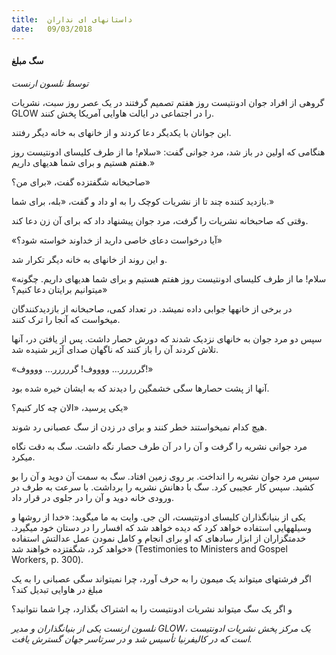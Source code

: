 ```yaml
---
title:  داستانهای ای نداران
date:   09/03/2018
---
```


#### سگ مبلغ

_توسط نلسون ارنست_

گروهی از افراد جوان ادونتیست روز هفتم تصمیم گرفتند در یک عصر روز سبت، نشریات GLOW را در اجتماعی در ایالت هاوایی آمریکا پخش کنند.

این جوانان با یکدیگر دعا کردند و از خانهای به خانه دیگر رفتند.

هنگامی که اولین در باز شد، مرد جوانی گفت: «سلام! ما از طرف کلیسای ادونتیست روز هفتم هستیم و برای شما هدیهای داریم.»

صاحبخانه شگفتزده گفت، «برای من؟»

بازدید کننده چند تا از نشریات کوچک را به او داد و گفت، «بله، برای شما.»

وقتی که صاحبخانه نشریات را گرفت، مرد جوان پیشنهاد داد که برای آن زن دعا کند.

«آیا درخواست دعای خاصی دارید از خداوند خواسته شود؟»

و این روند از خانهای به خانه دیگر تکرار شد.

«سلام! ما از طرف کلیسای ادونتیست روز هفتم هستیم و برای شما هدیهای داریم. چگونه میتوانیم برایتان دعا کنیم؟»

در برخی از خانهها جوابی داده نمیشد. در تعداد کمی، صاحبخانه از بازدیدکنندگان میخواست که آنجا را ترک کنند.

سپس دو مرد جوان به خانهای نزدیک شدند که دورش حصار داشت. پس از یافتن در، آنها تلاش کردند آن را باز کنند که ناگهان صدای آژیر شنیده شد.

«گررررر... ووووف! گررررر... ووووف!»

آنها از پشت حصارها سگی خشمگین را دیدند که به ایشان خیره شده بود.

یکی پرسید، «الان چه کار کنیم؟»

هیچ کدام نمیخواستند خطر کنند و برای در زدن از سگ عصبانی رد شوند.

مرد جوانی نشریه را گرفت و آن را در آن طرف حصار نگه داشت. سگ به دقت نگاه میکرد.

سپس مرد جوان نشریه را انداخت. بر روی زمین افتاد. سگ به سمت آن دوید و آن را بو کشید. سپس کار عجیبی کرد. سگ با دهانش نشریه را برداشت. با سرعت به طرف در ورودی خانه دوید و آن را در جلوی در قرار داد.

یکی از بنیانگذاران کلیسای ادونتیست، الن جی. وایت به ما میگوید: «خدا از روشها و وسیلههایی استفاده خواهد کرد که دیده خواهد شد که افسار را در دستان خود میگیرد. خدمتگزاران از ابزار سادهای که او برای انجام و کامل نمودن عمل عدالتش استفاده خواهد کرد، شگفتزده خواهند شد» (Testimonies to Ministers and Gospel Workers, p. 300).

اگر فرشتهای میتواند یک میمون را به حرف آورد، چرا نمیتواند سگی عصبانی را به یک مبلغ در هاوایی تبدیل کند؟

و اگر یک سگ میتواند نشریات ادونتیست را به اشتراک بگذارد، چرا شما نتوانید؟

_نلسون ارنست یکی از بنیانگذاران و مدیر GLOW، یک مرکز پخش نشریات ادونتیست است که در کالیفرنیا تأسیس شد و در سرتاسر جهان گسترش یافت._